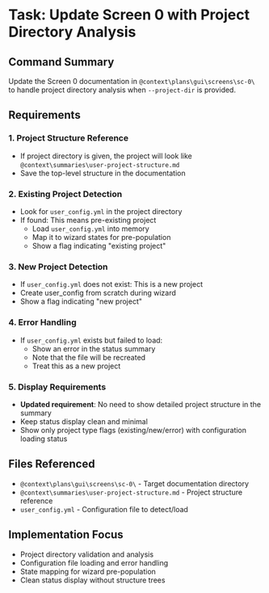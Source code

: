 # Task: Update Screen 0 with Project Directory Analysis

## Command Summary
Update the Screen 0 documentation in `@context\plans\gui\screens\sc-0\` to handle project directory analysis when `--project-dir` is provided.

## Requirements

### 1. Project Structure Reference
- If project directory is given, the project will look like `@context\summaries\user-project-structure.md`
- Save the top-level structure in the documentation

### 2. Existing Project Detection
- Look for `user_config.yml` in the project directory
- If found: This means pre-existing project
  - Load `user_config.yml` into memory
  - Map it to wizard states for pre-population
  - Show a flag indicating "existing project"

### 3. New Project Detection  
- If `user_config.yml` does not exist: This is a new project
- Create user_config from scratch during wizard
- Show a flag indicating "new project"

### 4. Error Handling
- If `user_config.yml` exists but failed to load:
  - Show an error in the status summary
  - Note that the file will be recreated
  - Treat this as a new project

### 5. Display Requirements
- **Updated requirement**: No need to show detailed project structure in the summary
- Keep status display clean and minimal
- Show only project type flags (existing/new/error) with configuration loading status

## Files Referenced
- `@context\plans\gui\screens\sc-0\` - Target documentation directory
- `@context\summaries\user-project-structure.md` - Project structure reference
- `user_config.yml` - Configuration file to detect/load

## Implementation Focus
- Project directory validation and analysis
- Configuration file loading and error handling  
- State mapping for wizard pre-population
- Clean status display without structure trees